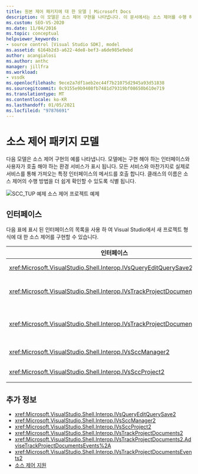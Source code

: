 ```yaml
---
title: 원본 제어 패키지에 대 한 모델 | Microsoft Docs
description: 이 모델은 소스 제어 구현을 나타냅니다. 이 문서에서는 소스 제어를 수행 하는 방법을 쉽게 확인할 수 있도록 클래스의 이름을 보여 줍니다.
ms.custom: SEO-VS-2020
ms.date: 11/04/2016
ms.topic: conceptual
helpviewer_keywords:
- source control [Visual Studio SDK], model
ms.assetid: 6164b2d3-a622-4de8-bef3-a6de985e9ebd
author: acangialosi
ms.author: anthc
manager: jillfra
ms.workload:
- vssdk
ms.openlocfilehash: 9ece2a7df1aeb2ec44f7b21075d2945a93d51838
ms.sourcegitcommit: 0c9155e9b9408fb7481d79319bf08650b610e719
ms.translationtype: MT
ms.contentlocale: ko-KR
ms.lasthandoff: 01/05/2021
ms.locfileid: "97876691"
---
```

# <a name="model-for-source-control-packages"></a>소스 제어 패키지 모델
다음 모델은 소스 제어 구현의 예를 나타냅니다. 모델에는 구현 해야 하는 인터페이스와 사용자가 호출 해야 하는 환경 서비스가 표시 됩니다. 모든 서비스와 마찬가지로 실제로 서비스를 통해 가져오는 특정 인터페이스의 메서드를 호출 합니다. 클래스의 이름은 소스 제어의 수행 방법을 더 쉽게 확인할 수 있도록 식별 됩니다.

 ![SCC&#95;TUP 예제](../../extensibility/internals/media/scc_tup.gif "SCC_TUP") 소스 제어 프로젝트 예제

## <a name="interfaces"></a>인터페이스
 다음 표에 표시 된 인터페이스의 목록을 사용 하 여 Visual Studio에서 새 프로젝트 형식에 대 한 소스 제어를 구현할 수 있습니다.

|인터페이스|기능|
|---------------|---------|
|<xref:Microsoft.VisualStudio.Shell.Interop.IVsQueryEditQuerySave2>|파일을 저장 하거나 변경 하기 전에 프로젝트 및 편집기에서 호출 됩니다. 이 인터페이스는 서비스를 사용 하 여 액세스 됩니다 <xref:Microsoft.VisualStudio.Shell.Interop.SVsQueryEditQuerySave> .|
|<xref:Microsoft.VisualStudio.Shell.Interop.IVsTrackProjectDocuments2>|파일이 나 디렉터리를 추가, 제거 또는 이름을 바꿀 권한을 요청 하기 위해 프로젝트에서 호출 됩니다. 이 인터페이스는 승인 된 추가, 제거 또는 이름 바꾸기 작업이 완료 되 면 환경에 알리기 위해 프로젝트에서 호출 됩니다. 서비스를 사용 하 여 액세스할 수 <xref:Microsoft.VisualStudio.Shell.Interop.SVsTrackProjectDocuments> 있습니다.|
|<xref:Microsoft.VisualStudio.Shell.Interop.IVsTrackProjectDocumentsEvents2>|프로젝트에서 파일 또는 디렉터리를 추가 하거나, 이름을 바꾸거나, 제거할 때 알리도록 등록 하는 모든 엔터티에 의해 구현 됩니다. 이벤트 알림을 등록 하려면를 호출 <xref:Microsoft.VisualStudio.Shell.Interop.IVsTrackProjectDocuments2.AdviseTrackProjectDocumentsEvents%2A> 합니다.|
|<xref:Microsoft.VisualStudio.Shell.Interop.IVsSccManager2>|소스 제어 패키지에 등록 하 고 소스 제어 상태에 대 한 정보를 얻기 위해 프로젝트에서 호출 됩니다. 이 인터페이스는 서비스를 사용 하 여 액세스 됩니다 <xref:Microsoft.VisualStudio.Shell.Interop.SVsSccManager> .|
|<xref:Microsoft.VisualStudio.Shell.Interop.IVsSccProject2>|파일에 대 한 정보에 대 한 소스 제어 요청에 응답 하 고 프로젝트 파일에 필요한 소스 제어 설정을 가져오는 프로젝트에 의해 구현 됩니다.|

## <a name="see-also"></a>추가 정보
- <xref:Microsoft.VisualStudio.Shell.Interop.IVsQueryEditQuerySave2>
- <xref:Microsoft.VisualStudio.Shell.Interop.IVsSccManager2>
- <xref:Microsoft.VisualStudio.Shell.Interop.IVsSccProject2>
- <xref:Microsoft.VisualStudio.Shell.Interop.IVsTrackProjectDocuments2>
- <xref:Microsoft.VisualStudio.Shell.Interop.IVsTrackProjectDocuments2.AdviseTrackProjectDocumentsEvents%2A>
- <xref:Microsoft.VisualStudio.Shell.Interop.IVsTrackProjectDocumentsEvents2>
- [소스 제어 지원](../../extensibility/internals/supporting-source-control.md)
